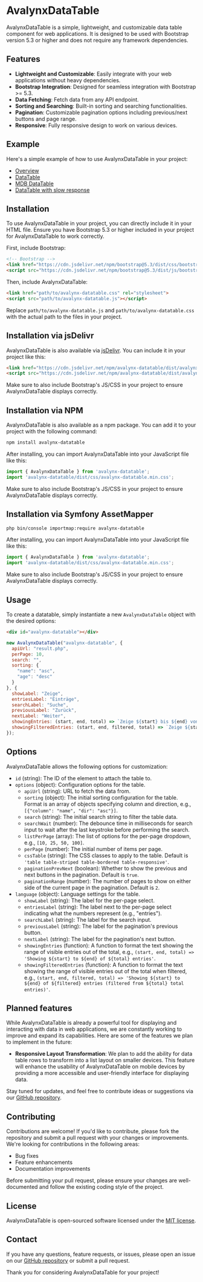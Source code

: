 # AvalynxDataTable

AvalynxDataTable is a simple, lightweight, and customizable data table component for web applications. It is designed to be used with Bootstrap version 5.3 or higher and does not require any framework dependencies.

## Features

- **Lightweight and Customizable**: Easily integrate with your web applications without heavy dependencies.
- **Bootstrap Integration**: Designed for seamless integration with Bootstrap >= 5.3.
- **Data Fetching**: Fetch data from any API endpoint.
- **Sorting and Searching**: Built-in sorting and searching functionalities.
- **Pagination**: Customizable pagination options including previous/next buttons and page range.
- **Responsive**: Fully responsive design to work on various devices.

## Example

Here's a simple example of how to use AvalynxDataTable in your project:

* [Overview](https://avalynx-datatable.jbs-newmedia.de/examples/index.html)
* [DataTable](https://avalynx-datatable.jbs-newmedia.de/examples/datatable.html)
* [MDB DataTable](https://avalynx-datatable.jbs-newmedia.de/examples/mdb-datatable.html)
* [DataTable with slow response](https://avalynx-datatable.jbs-newmedia.de/examples/datatable-slow-response.html)

## Installation

To use AvalynxDataTable in your project, you can directly include it in your HTML file. Ensure you have Bootstrap 5.3 or higher included in your project for AvalynxDataTable to work correctly.

First, include Bootstrap:

```html
<!-- Bootstrap -->
<link href="https://cdn.jsdelivr.net/npm/bootstrap@5.3/dist/css/bootstrap.min.css" rel="stylesheet">
<script src="https://cdn.jsdelivr.net/npm/bootstrap@5.3/dist/js/bootstrap.bundle.min.js"></script>
```

Then, include AvalynxDataTable:

```html
<link href="path/to/avalynx-datatable.css" rel="stylesheet">
<script src="path/to/avalynx-datatable.js"></script>
```

Replace `path/to/avalynx-datatable.js` and `path/to/avalynx-datatable.css` with the actual path to the files in your project.

## Installation via jsDelivr

AvalynxDataTable is also available via [jsDelivr](https://www.jsdelivr.com/). You can include it in your project like this:

```html
<link href="https://cdn.jsdelivr.net/npm/avalynx-datatable/dist/avalynx-datatable.css" rel="stylesheet">
<script src="https://cdn.jsdelivr.net/npm/avalynx-datatable/dist/avalynx-datatable.js"></script>
```

Make sure to also include Bootstrap's JS/CSS in your project to ensure AvalynxDataTable displays correctly.

## Installation via NPM

AvalynxDataTable is also available as a npm package. You can add it to your project with the following command:

```bash
npm install avalynx-datatable
```

After installing, you can import AvalynxDataTable into your JavaScript file like this:

```javascript
import { AvalynxDataTable } from 'avalynx-datatable';
import 'avalynx-datatable/dist/css/avalynx-datatable.min.css';
```

Make sure to also include Bootstrap's JS/CSS in your project to ensure AvalynxDataTable displays correctly.

## Installation via Symfony AssetMapper

```bash
php bin/console importmap:require avalynx-datatable
```

After installing, you can import AvalynxDataTable into your JavaScript file like this:

```javascript
import { AvalynxDataTable } from 'avalynx-datatable';
import 'avalynx-datatable/dist/css/avalynx-datatable.min.css';
```

Make sure to also include Bootstrap's JS/CSS in your project to ensure AvalynxDataTable displays correctly.

## Usage

To create a datatable, simply instantiate a new `AvalynxDataTable` object with the desired options:

```html
<div id="avalynx-datatable"></div>
```

```javascript
new AvalynxDataTable("avalynx-datatable", {
  apiUrl: "result.php",
  perPage: 10,
  search: "",
  sorting: {
    "name": "asc",
    "age": "desc"
  }
}, {
  showLabel: "Zeige",
  entriesLabel: "Einträge",
  searchLabel: "Suche",
  previousLabel: "Zurück",
  nextLabel: "Weiter",
  showingEntries: (start, end, total) => `Zeige ${start} bis ${end} von ${total} Einträgen`,
  showingFilteredEntries: (start, end, filtered, total) => `Zeige ${start} bis ${end} von ${filtered} Einträgen (gefiltert von ${total} Einträgen)`
});
```

## Options

AvalynxDataTable allows the following options for customization:

- `id` (string): The ID of the element to attach the table to.
- `options` (object): Configuration options for the table.
  - `apiUrl` (string): URL to fetch the data from.
  - `sorting` (object): The initial sorting configuration for the table. Format is an array of objects specifying column and direction, e.g., `[{"column": "name", "dir": "asc"}]`.
  - `search` (string): The initial search string to filter the table data.
  - `searchWait` (number): The debounce time in milliseconds for search input to wait after the last keystroke before performing the search.
  - `listPerPage` (array): The list of options for the per-page dropdown, e.g., `[10, 25, 50, 100]`.
  - `perPage` (number): The initial number of items per page.
  - `cssTable` (string): The CSS classes to apply to the table. Default is `'table table-striped table-bordered table-responsive'`.
  - `paginationPrevNext` (boolean): Whether to show the previous and next buttons in the pagination. Default is `true`.
  - `paginationRange` (number): The number of pages to show on either side of the current page in the pagination. Default is `2`.
- `language` (object): Language settings for the table.
  - `showLabel` (string): The label for the per-page select.
  - `entriesLabel` (string): The label next to the per-page select indicating what the numbers represent (e.g., "entries").
  - `searchLabel` (string): The label for the search input.
  - `previousLabel` (string): The label for the pagination's previous button.
  - `nextLabel` (string): The label for the pagination's next button.
  - `showingEntries` (function): A function to format the text showing the range of visible entries out of the total, e.g., `(start, end, total) => 'Showing ${start} to ${end} of ${total} entries'`.
  - `showingFilteredEntries` (function): A function to format the text showing the range of visible entries out of the total when filtered, e.g., `(start, end, filtered, total) => 'Showing ${start} to ${end} of ${filtered} entries (filtered from ${total} total entries)'`.

## Planned features

While AvalynxDataTable is already a powerful tool for displaying and interacting with data in web applications, we are constantly working to improve and expand its capabilities. Here are some of the features we plan to implement in the future:

- **Responsive Layout Transformation**: We plan to add the ability for data table rows to transform into a list layout on smaller devices. This feature will enhance the usability of AvalynxDataTable on mobile devices by providing a more accessible and user-friendly interface for displaying data.


Stay tuned for updates, and feel free to contribute ideas or suggestions via our [GitHub repository](https://github.com/avalynx/avalynx-datatable).

## Contributing

Contributions are welcome! If you'd like to contribute, please fork the repository and submit a pull request with your changes or improvements. We're looking for contributions in the following areas:

- Bug fixes
- Feature enhancements
- Documentation improvements

Before submitting your pull request, please ensure your changes are well-documented and follow the existing coding style of the project.

## License

AvalynxDataTable is open-sourced software licensed under the [MIT license](LICENSE).

## Contact

If you have any questions, feature requests, or issues, please open an issue on our [GitHub repository](https://github.com/avalynx/avalynx-datatable/issues) or submit a pull request.

Thank you for considering AvalynxDataTable for your project!

